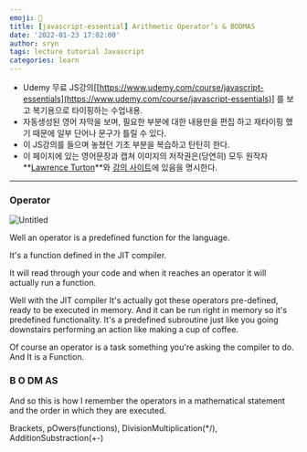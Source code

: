 ```yaml
---
emoji: 📑
title: [javascript-essential] Arithmetic Operator’s & BODMAS
date: '2022-01-23 17:02:00'
author: sryn
tags: lecture tutorial Javascript
categories: learn
---
```


- Udemy 무료 JS강의[[https://www.udemy.com/course/javascript-essentials](https://www.udemy.com/course/javascript-essentials)] 를 보고 복기용으로 타이핑하는 수업내용.
- 자동생성된 영어 자막을 보며, 필요한 부분에 대한 내용만을 편집 하고 재타이핑 했기 때문에 일부 단어나 문구가 틀릴 수 있다.
- 이 JS강의를 들으며 놓쳤던 기초 부분을 복습하고 탄탄히 한다.
- 이 페이지에 있는 영어문장과 캡쳐 이미지의 저작권은(당연히) 모두 원작자 **[Lawrence Turton](https://www.udemy.com/user/lawrenceturton/)**와 [강의 사이트](https://www.udemy.com/course/javascript-essentials)에 있음을 명시한다.

---

### Operator

![Untitled](https://s3-us-west-2.amazonaws.com/secure.notion-static.com/25ec51f3-21be-43c8-81d2-292df7850e52/Untitled.png)

Well an operator is a predefined function for the language.

It's a function defined in the JIT compiler.

It will read through your code and when it reaches an operator it will actually run a function.

Well with the JIT compiler It's actually got these operators pre-defined, ready to be executed in memory. And it can be run right in memory so it's predefined functionality. It's a predefined subroutine just like you going downstairs performing an action like making a cup of coffee.

Of course an operator is a task something you're asking the compiler to do. And It is a Function.

### B O DM AS

And so this is how I remember the operators in a mathematical statement and the order in which they are executed.

Brackets, pOwers(functions), DivisionMultiplication(\*/), AdditionSubstraction(+-)

```toc

```
